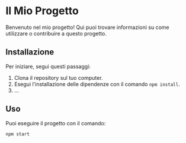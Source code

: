 # Il Mio Progetto

Benvenuto nel mio progetto! Qui puoi trovare informazioni su come utilizzare o contribuire a questo progetto.

## Installazione

Per iniziare, segui questi passaggi:

1. Clona il repository sul tuo computer.
2. Esegui l'installazione delle dipendenze con il comando `npm install`.
3. ...

## Uso

Puoi eseguire il progetto con il comando:

```bash
npm start
